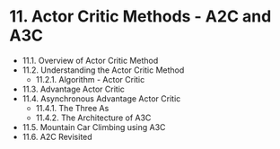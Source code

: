 # 11. Actor Critic Methods - A2C and A3C
* 11.1. Overview of Actor Critic Method
* 11.2. Understanding the Actor Critic Method
   * 11.2.1. Algorithm - Actor Critic
* 11.3. Advantage Actor Critic
* 11.4. Asynchronous Advantage Actor Critic
   * 11.4.1. The Three As
   * 11.4.2. The Architecture of A3C
* 11.5. Mountain Car Climbing using A3C
* 11.6. A2C Revisited